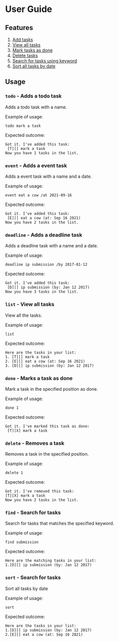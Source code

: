 # User Guide

## Features
1. [Add tasks](#todo)
1. [View all tasks](#list)
1. [Mark tasks as done](#done)
1. [Delete tasks](#delete)
1. [Search for tasks using keyword](#find)
1. [Sort all tasks by date](#sort)
## Usage

### `todo` - Adds a todo task
Adds a todo task with a name.

Example of usage: 

`todo mark a task`

Expected outcome:

```
Got it. I've added this task:
 [T][] mark a task
Now you have 1 tasks in the list.
```
### `event` - Adds a event task 
Adds a event task with a name and a date.

Example of usage: 

`event eat a cow /at 2021-09-16`

Expected outcome:

```
Got it. I've added this task:
 [E][] eat a cow (at: Sep 16 2021)
Now you have 2 tasks in the list.
```
### `deadline` - Adds a deadline task
Adds a deadline task with a name and a date.

Example of usage: 

`deadline ip submission /by 2017-01-12`

Expected outcome:

```
Got it. I've added this task:
 [D][] ip submission (by: Jan 12 2017)
Now you have 3 tasks in the list.
```
### `list` - View all tasks
View all the tasks.

Example of usage: 

`list`

Expected outcome:

```
Here are the tasks in your list:
1. [T][] mark a task
2. [E][] eat a cow (at: Sep 16 2021)
3. [D][] ip submission (by: Jan 12 2017)
```
### `done` - Marks a task as done <a name="done"></a> 
Mark a task in the specified position as done.

Example of usage: 

`done 1`

Expected outcome:

```
Got it. I've marked this task as done:
 [T][X] mark a task
```
### `delete` - Removes a task <a name="delete"></a> 
Removes a task in the specified position.

Example of usage: 

`delete 1`

Expected outcome:

```
Got it. I've removed this task:
[T][X] mark a task
Now you have 2 tasks in the list.
```
### `find` - Search for tasks <a name="find"></a> 
Search for tasks that matches the specified keyword.

Example of usage: 

`find submission`

Expected outcome:

```
Here are the matching tasks in your list:
1.[D][] ip submission (by: Jan 12 2017)
```
### `sort` - Search for tasks <a name="sort"></a> 
Sort all tasks by date

Example of usage: 

`sort`

Expected outcome:

```
Here are the tasks in your list:
1.[D][] ip submission (by: Jan 12 2017)
2.[E][] eat a cow (at: Sep 16 2021)
```

